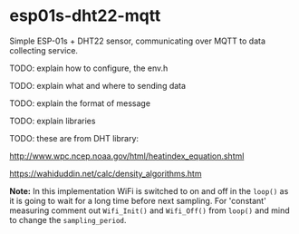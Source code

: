 # esp01s-dht22-mqtt
Simple ESP-01s + DHT22 sensor, communicating over MQTT to data collecting service.

TODO: explain how to configure, the env.h

TODO: explain what and where to sending data

TODO: explain the format of message

TODO: explain libraries


TODO: these are from DHT library:

http://www.wpc.ncep.noaa.gov/html/heatindex_equation.shtml

https://wahiduddin.net/calc/density_algorithms.htm

**Note:** In this implementation WiFi is switched to on and off in the ```loop()``` as it is going to wait for a long time before next sampling. 
For 'constant' measuring comment out ```Wifi_Init()``` and ```Wifi_Off()``` from ```loop()``` and mind to change the ```sampling_period```.

